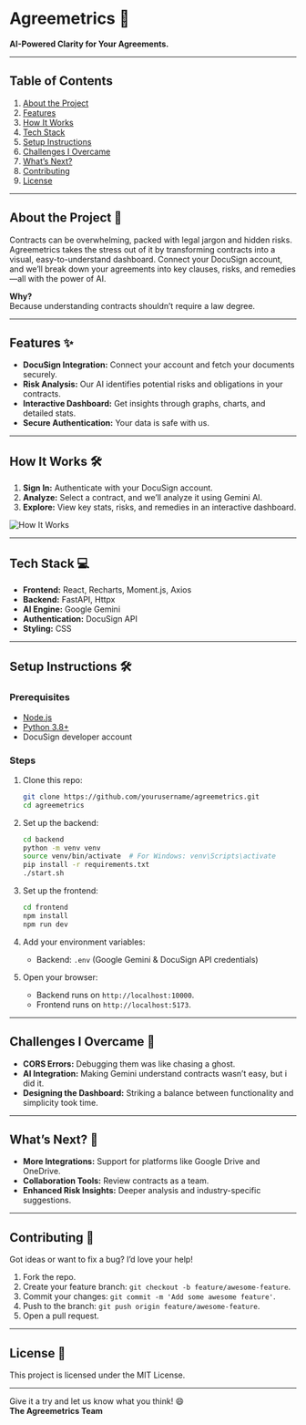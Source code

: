 # Agreemetrics 🚀

**AI-Powered Clarity for Your Agreements.**

---

## Table of Contents

1. [About the Project](#about-the-project)
2. [Features](#features)
3. [How It Works](#how-it-works)
4. [Tech Stack](#tech-stack)
5. [Setup Instructions](#setup-instructions)
6. [Challenges I Overcame](#challenges-i-overcame)
7. [What’s Next?](#whats-next)
8. [Contributing](#contributing)
9. [License](#license)

---

## About the Project 📝

Contracts can be overwhelming, packed with legal jargon and hidden risks. Agreemetrics takes the stress out of it by transforming contracts into a visual, easy-to-understand dashboard. Connect your DocuSign account, and we’ll break down your agreements into key clauses, risks, and remedies—all with the power of AI.

**Why?**  
Because understanding contracts shouldn’t require a law degree.

---

## Features ✨

- **DocuSign Integration:** Connect your account and fetch your documents securely.
- **Risk Analysis:** Our AI identifies potential risks and obligations in your contracts.
- **Interactive Dashboard:** Get insights through graphs, charts, and detailed stats.
- **Secure Authentication:** Your data is safe with us.

---

## How It Works 🛠️

1. **Sign In:** Authenticate with your DocuSign account.
2. **Analyze:** Select a contract, and we’ll analyze it using Gemini AI.
3. **Explore:** View key stats, risks, and remedies in an interactive dashboard.

![How It Works](https://media.giphy.com/media/3o7abKhOpu0NwenH3O/giphy.gif)

---

## Tech Stack 💻

- **Frontend:** React, Recharts, Moment.js, Axios
- **Backend:** FastAPI, Httpx
- **AI Engine:** Google Gemini
- **Authentication:** DocuSign API
- **Styling:** CSS

---

## Setup Instructions 🛠️

### Prerequisites

- [Node.js](https://nodejs.org/)
- [Python 3.8+](https://www.python.org/)
- DocuSign developer account

### Steps

1. Clone this repo:
   ```bash
   git clone https://github.com/yourusername/agreemetrics.git
   cd agreemetrics
   ```
2. Set up the backend:
   ```bash
   cd backend
   python -m venv venv
   source venv/bin/activate  # For Windows: venv\Scripts\activate
   pip install -r requirements.txt
   ./start.sh
   ```
3. Set up the frontend:
   ```bash
   cd frontend
   npm install
   npm run dev
   ```
4. Add your environment variables:

   - Backend: `.env` (Google Gemini & DocuSign API credentials)

5. Open your browser:
   - Backend runs on `http://localhost:10000`.
   - Frontend runs on `http://localhost:5173`.

---

## Challenges I Overcame 🚧

- **CORS Errors:** Debugging them was like chasing a ghost.
- **AI Integration:** Making Gemini understand contracts wasn’t easy, but i did it.
- **Designing the Dashboard:** Striking a balance between functionality and simplicity took time.

---

## What’s Next? 🔮

- **More Integrations:** Support for platforms like Google Drive and OneDrive.
- **Collaboration Tools:** Review contracts as a team.
- **Enhanced Risk Insights:** Deeper analysis and industry-specific suggestions.

---

## Contributing 🤝

Got ideas or want to fix a bug? I’d love your help!

1. Fork the repo.
2. Create your feature branch: `git checkout -b feature/awesome-feature`.
3. Commit your changes: `git commit -m 'Add some awesome feature'`.
4. Push to the branch: `git push origin feature/awesome-feature`.
5. Open a pull request.

---

## License 📜

This project is licensed under the MIT License.

---

Give it a try and let us know what you think! 😄  
**The Agreemetrics Team**
